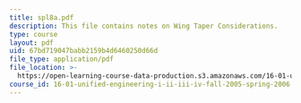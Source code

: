 ```yaml
---
title: spl8a.pdf
description: This file contains notes on Wing Taper Considerations.
type: course
layout: pdf
uid: 67bd719047babb2159b4d6460250d66d
file_type: application/pdf
file_location: >-
  https://open-learning-course-data-production.s3.amazonaws.com/16-01-unified-engineering-i-ii-iii-iv-fall-2005-spring-2006/67bd719047babb2159b4d6460250d66d_spl8a.pdf
course_id: 16-01-unified-engineering-i-ii-iii-iv-fall-2005-spring-2006
---
```

